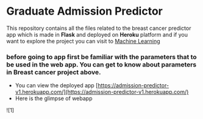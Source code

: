 # Graduate Admission Predictor

This repository contains all the files related to the breast cancer predictor app which is made in **Flask** and deployed on **Heroku** platform and if you want to explore the project you can visit to [Machine Learning](https://github.com/pranaymohadikar/Machine-Learning-Projects-/tree/master/admission%20ucla%20pred)

### before going to app first be familiar with the parameters that to be used in the web app. You can get to know about parameters in Breast cancer project above.

- You can view the deployed app [https://admission-predictor-v1.herokuapp.com/](https://admission-predictor-v1.herokuapp.com/)
- Here is the glimpse of webapp

![1]
